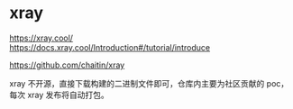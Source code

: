 # xray

https://xray.cool/  
https://docs.xray.cool/Introduction#/tutorial/introduce

https://github.com/chaitin/xray

xray 不开源，直接下载构建的二进制文件即可，仓库内主要为社区贡献的 poc，每次 xray 发布将自动打包。
